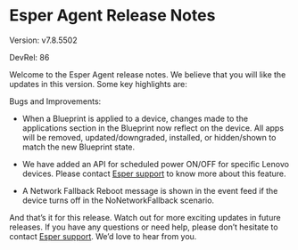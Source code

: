 # Esper Agent Release Notes 

Version: v7.8.5502

DevRel: 86 

Welcome to the Esper Agent release notes. We believe that you will like the updates in this version. Some key highlights are:  

Bugs and Improvements:

-   When a Blueprint is applied to a device, changes made to the applications section in the Blueprint now reflect on the device. All apps will be removed, updated/downgraded, installed, or hidden/shown to match the new Blueprint state.
    
-   We have added an API for scheduled power ON/OFF for specific Lenovo devices. Please contact [Esper support](https://support.esper.io/s/) to know more about this feature.
    
-   A Network Fallback Reboot message is shown in the event feed if the device turns off in the NoNetworkFallback scenario.
    

And that’s it for this release. Watch out for more exciting updates in future releases. If you have any questions or need help, please don’t hesitate to contact [Esper support](https://support.esper.io/s/). We’d love to hear from you.


  
